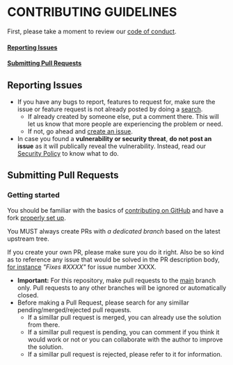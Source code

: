 # CONTRIBUTING GUIDELINES

First, please take a moment to review our [code of conduct](CODE_OF_CONDUCT.md).

#### [Reporting Issues](#reporting-issues)
#### [Submitting Pull Requests](#submitting-pull-requests)


## Reporting Issues
* If you have any bugs to report, features to request for, make sure the issue or feature request is not already posted by doing a [search](https://github.com/Training-and-Placement-Cell-CSE-AUS/TPC-WebSite/issues?q=).
  * If already created by someone else, put a comment there. This will let us know that more people are experiencing the problem or need.
  * If not, go ahead and [create an issue](https://github.com/Training-and-Placement-Cell-CSE-AUS/TPC-WebSite/issues/new).
* In case you found a **vulnerability or security threat**, **do not post an issue** as it will publically reveal the vulnerability. Instead, read our [Security Policy](SECURITY.md) to know what to do.

## Submitting Pull Requests

### Getting started

You should be familiar with the basics of
[contributing on GitHub](https://help.github.com/articles/using-pull-requests) and have a fork
[properly set up](https://github.com/ohmyzsh/ohmyzsh/wiki/Contribution-Technical-Practices).

You MUST always create PRs with _a dedicated branch_ based on the latest upstream tree.

If you create your own PR, please make sure you do it right. Also be so kind as to reference
any issue that would be solved in the PR description body,
[for instance](https://help.github.com/articles/closing-issues-via-commit-messages/)
_"Fixes #XXXX"_ for issue number XXXX.

* **Important:** For this repository, make pull requests to the [main](https://github.com/Training-and-Placement-Cell-CSE-AUS/TPC-WebSite/tree/main) branch only. Pull requests to any other branches will be ignored or automatically closed.
* Before making a Pull Request, please search for any simillar pending/merged/rejected pull requests.
  * If a simillar pull request is merged, you can already use the solution from there.
  * If a simillar pull request is pending, you can comment if you think it would work or not or you can collaborate with the author to improve the solution.
  * If a simillar pull request is rejected, please refer to it for information.
